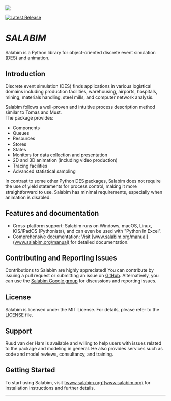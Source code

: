 <img src="https://www.salabim.org/wp-content/uploads/2018/09/cropped-salabim-logo-red-black-with-payoff-e1536663466315.png" />

[![Latest Release](https://img.shields.io/badge/Latest%20Version-24.0.2-blue?logo=github)](https://github.com/salabim/salabim/blob/master/changelog.txt)

# ***SALABIM***

Salabim is a Python library for object-oriented discrete event simulation (DES) and animation.

## Introduction

Discrete event simulation (DES) finds applications in various logistical domains including production facilities, warehousing, airports, hospitals, mining, materials handling, steel mills, and computer network analysis.

Salabim follows a well-proven and intuitive process description method similar to Tomas and Must.</br>The package provides:

- Components
- Queues
- Resources
- Stores
- States
- Monitors for data collection and presentation
- 2D and 3D animation (including video production)
- Tracing facilities
- Advanced statistical sampling

In contrast to some other Python DES packages, Salabim does not require the use of yield statements for process control, making it more straightforward to use. Salabim has minimal requirements, especially when animation is disabled.

## Features and documentation

- Cross-platform support: Salabim runs on Windows, macOS, Linux, iOS/iPadOS (Pythonista), and can even be used with "Python In Excel".
- Comprehensive documentation: Visit [www.salabim.org/manual](www.salabim.org/manual) for detailed documentation.

## Contributing and Reporting Issues

Contributions to Salabim are highly appreciated! You can contribute by issuing a pull request or submitting an issue on [GitHub](https://github.com/salabim/salabim). Alternatively, you can use the [Salabim Google group](https://groups.google.com/g/salabim) for discussions and reporting issues.

## License

Salabim is licensed under the MIT License. For details, please refer to the [LICENSE](LICENSE) file.

## Support

Ruud van der Ham is available and willing to help users with issues related to the package and modeling in general. He also provides services such as code and model reviews, consultancy, and training.

## Getting Started

To start using Salabim, visit [www.salabim.org](www.salabim.org) for installation instructions and further details.

---

